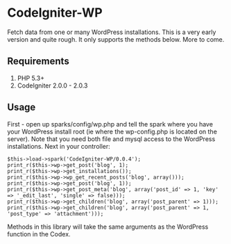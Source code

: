 CodeIgniter-WP
================

Fetch data from one or many WordPress installations. This is a very early version and quite rough. It only supports the methods below. More to come.


Requirements
------------

1. PHP 5.3+
2. CodeIgniter 2.0.0 - 2.0.3


Usage
-----

First - open up sparks/config/wp.php and tell the spark where you have your WordPress install root (ie where the wp-config.php is located on the server).
Note that you need both file and mysql access to the WordPress installations.
Next in your controller:

	$this->load->spark('CodeIgniter-WP/0.0.4');
	print_r($this->wp->get_post('blog', 1);
	print_r($this->wp->get_installations());
	print_r($this->wp->wp_get_recent_posts('blog', array()));
	print_r($this->wp->get_post('blog', 1));
	print_r($this->wp->get_post_meta('blog', array('post_id' => 1, 'key' => '_edit_last', 'single' => false)));
	print_r($this->wp->get_children('blog', array('post_parent' => 1)));
	print_r($this->wp->get_children('blog', array('post_parent' => 1, 'post_type' => 'attachment')));

Methods in this library will take the same arguments as the WordPress function in the Codex.

